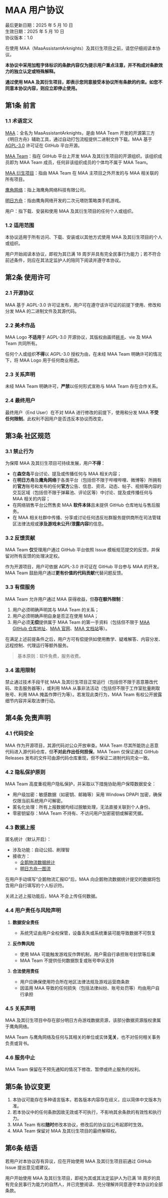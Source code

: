 # MAA 用户协议

最后更新日期：2025 年 5 月 10 日  
生效日期：2025 年 5 月 10 日  
协议版本：1.0

在使用 MAA（MaaAssistantArknights）及其衍生项目之前，请您仔细阅读本协议。

**本协议中采用加粗字体标识的条款内容仅为提示用户重点注意，并不构成对条款效力的独立认定或特殊解释。**

**通过使用 MAA 及其衍生项目，即表示您同意接受本协议所有条款的约束。如您不同意本协议内容，则应立即停止使用。**

## 第1条 前言

### 1.1 术语定义

[MAA](https://github.com/MaaAssistantArknights/MaaAssistantArknights)：全名为 MaaAssistantArknights，是由 MAA Team 开发的开源第三方《明日方舟》辅助工具，通过自动打包流程提供二进制文件下载。MAA 基于 [AGPL-3.0](https://spdx.org/licenses/AGPL-3.0-only.html) 许可证在 GitHub 平台开源。

[MAA Team](https://github.com/MaaAssistantArknights)：指在 GitHub 平台上开发 MAA 及其衍生项目的开源组织。该组织成员即为 MAA Team 成员，任何非该组织成员的个体均不属于 MAA Team。

[MAA 衍生项目](https://github.com/orgs/MaaAssistantArknights/repositories)：指由 MAA Team 在 MAA 主项目之外开发的与 MAA 相关联的所有项目。

[鹰角网络](https://www.hypergryph.com/)：指上海鹰角网络科技有限公司。

[明日方舟](https://ak.hypergryph.com/)：指由鹰角网络开发的二次元塔防策略类手机游戏。

用户：指下载、安装和使用 MAA 及其衍生项目的任何个人或组织。

### 1.2 适用范围

本协议适用于所有访问、下载、安装或以其他方式使用 MAA 及其衍生项目的个人或组织。

用户开始阅读本协议，即视为其已满 18 周岁并具有完全民事行为能力；若不符合前述条件，则应在其法定监护人的陪同下阅读并遵守本协议。

## 第2条 使用许可

### 2.1 开源协议

MAA 基于 AGPL-3.0 许可证发布，用户可在遵守该许可证的前提下使用、修改和分发 MAA 的二进制文件及其源代码。

### 2.2 美术作品

MAA Logo **不适用**于 AGPL-3.0 开源协议，其版权由画师[耗毛](https://weibo.com/u/3251357314)、vie 及 MAA Team 共同所有。

任何个人或组织**不得**以 AGPL-3.0 授权为由，在未经 MAA Team 明确许可的情况下，将 MAA Logo 用于任何商业用途。

### 2.3 关系声明

未经 MAA Team 明确许可，**严禁**以任何形式宣称与 MAA Team 存在合作关系。

### 2.4 最终用户

最终用户（End User）在不对 MAA 进行修改的前提下，使用和分发 MAA **不受任何限制**。此权利不因用户是否违反本协议而改变。

## 第3条 社区规范

### 3.1 禁止行为

为保障 MAA 及其衍生项目可持续发展，用户**不得**：

- 在**森空岛**平台讨论、提及或传播任何与 MAA 相关内容；
- 在**明日方舟**及**鹰角网络**于各类平台（包括但不限于哔哩哔哩、微博等）所拥有的**官方**账号和发布的任何**官方**公告、信息、资讯、动态、帖子、视频等内容的交互区域（包括但不限于弹幕池、评论区等）中讨论、提及或传播任何与 MAA 相关的内容；
- 在网络销售平台公然售卖 MAA **软件本体**且未提供 GitHub 仓库地址与售后服务。
- 在 MAA 相关社群中传播、分享或讨论任何违反社群服务提供商所在司法管辖区法律法规或**涉及游戏未公开/泄露内容**的信息。

### 3.2 反馈贡献

MAA Team **仅**受理用户通过 GitHub 平台依照 Issue 模板规范提交的反馈，并保留对所有反馈的处理决定权。

作为开源项目，用户可依据 AGPL-3.0 许可证在 GitHub 平台参与 MAA 的开发。MAA Team 鼓励用户通过**更有价值的代码贡献**代替问题反馈。

### 3.3 有偿服务

MAA Team 允许用户通过 MAA 获得收益，但**存在额外限制**：

1. 用户必须明确声明其与 MAA Team 的关系；
2. 用户必须明确声明自身是否正在使用 MAA；
3. 用户必须**无偿**提供属于 MAA Team 的第一手资料（包括但不限于 [MAA GitHub 仓库地址](https://github.com/MaaAssistantArknights/MaaAssistantArknights/)、[MAA 官网](https://maa.plus/)、[MAA 文档站](https://maa.plus/docs/)等）。

在满足上述前提条件之后，用户方可有偿提供如使用教学、疑难解答、内容分发、远程控制、代理运行等额外服务。

> 基本原则：软件免费，服务收费。

### 3.4 滥用限制

禁止通过技术手段干扰 MAA 及其衍生项目正常运行（包括但不限于恶意篡改代码、攻击服务器等），或利用 MAA 从事非法活动（包括但不限于工作室批量刷取账号、利用 MAA 掩盖作弊行为等）。若发现此类行为，MAA Team 有权公开披露细节内容并采取法律行动。

## 第4条 免责声明

### 4.1 代码安全

MAA 作为开源项目，其源代码对公众开放审查。MAA Team 尽其所能防止恶意代码进入源代码仓库，但**不对此作出任何担保**。MAA Team 仅保证通过 GitHub Releases 发布的文件可由源代码仓库重现，但不保证二进制代码完全一致。

### 4.2 隐私保护原则

MAA Team 高度重视用户隐私保护，并采取以下措施协助用户保障数据安全：

- 用户级加密：敏感数据（如密钥、邮箱等）采用 Windows DPAPI 加密，确保仅限当前系统用户可解密。
- 匿名化处理：所有上报数据均经过脱敏处理，无法直接关联到个人身份。
- 零密钥留存：MAA Team 不持有、不访问用户加密密钥或解密凭据。

### 4.3 数据上报

匿名统计（默认开启）：

- 涉及功能：自动公招、刷理智
- 接收方：
  - [企鹅物流数据统计](https://penguin-stats.cn/)
  - [明日方舟一图流](https://ark.yituliu.cn/)

在用户手动填写“企鹅物流汇报ID”后，MAA 向企鹅物流数据统计提交的数据将包含用户自行填写的个人标识符。

关闭上述上报功能后，MAA 不会上传任何数据。

### 4.4 用户责任与风险声明

1. **数据安全责任**

   - 系统凭证由用户全权保管，设备丢失或系统重装可能导致数据不可恢复

2. **反作弊风险**

   - 使用 MAA 可能触发游戏反作弊机制，用户需自行承担账号封禁等后果
   - MAA Team 不提供任何数据恢复或账号申诉支持

3. **合法使用责任**

   - 用户应确保使用符合所在地区法律法规及游戏运营商条款
   - 因滥用 MAA 导致的任何损失（包括法律纠纷、账号处罚等）均由用户自行承担

### 4.5 关系声明

MAA 及其衍生项目中存在部分明日方舟游戏数据资源，该部分数据资源版权隶属于鹰角网络。

MAA Team 与鹰角网络及任何与其相关的单位或实体**无关**，也不对任何相关事务负责或背书。

### 4.6 服务中止

MAA Team 保留在不预先通知的情况下修改、暂停或终止服务的权利。

## 第5条 协议变更

1. 本协议可能存在多种语言版本，若各版本内容存在歧义，应以简体中文版本为准。
2. 若本协议中的任何条款因故无效或不可执行，不影响其余条款的有效性和执行力。
3. MAA Team 有权**随时**修改本协议，修改后的协议自公布起即时生效。
4. MAA Team 保留对 MAA 及其衍生项目的最终解释权。

## 第6条 结语

若用户对本协议存有异议，应在开始使用 MAA 及其衍生项目前通过 GitHub Issue 提出意见或建议。

用户开始使用 MAA 及其衍生项目，即视为其或其法定监护人为已满 18 周岁的具有完全民事行为能力的自然人，并已完整阅读、充分理解并同意遵守本协议的全部条款。
